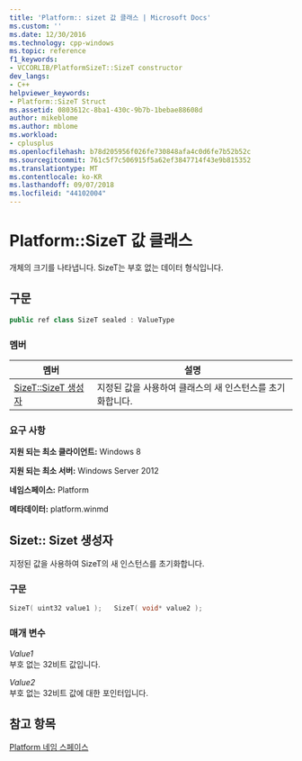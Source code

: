 ```yaml
---
title: 'Platform:: sizet 값 클래스 | Microsoft Docs'
ms.custom: ''
ms.date: 12/30/2016
ms.technology: cpp-windows
ms.topic: reference
f1_keywords:
- VCCORLIB/PlatformSizeT::SizeT constructor
dev_langs:
- C++
helpviewer_keywords:
- Platform::SizeT Struct
ms.assetid: 0803612c-8ba1-430c-9b7b-1bebae88608d
author: mikeblome
ms.author: mblome
ms.workload:
- cplusplus
ms.openlocfilehash: b78d205956f026fe730848afa4c0d6fe7b52b52c
ms.sourcegitcommit: 761c5f7c506915f5a62ef3847714f43e9b815352
ms.translationtype: MT
ms.contentlocale: ko-KR
ms.lasthandoff: 09/07/2018
ms.locfileid: "44102004"
---
```

# <a name="platformsizet-value-class"></a>Platform::SizeT 값 클래스

개체의 크기를 나타냅니다. SizeT는 부호 없는 데이터 형식입니다.

## <a name="syntax"></a>구문

```cpp
public ref class SizeT sealed : ValueType
```

### <a name="members"></a>멤버

|멤버|설명|
|------------|-----------------|
|[SizeT::SizeT 생성자](#ctor)|지정된 값을 사용하여 클래스의 새 인스턴스를 초기화합니다.|

### <a name="requirements"></a>요구 사항

**지원 되는 최소 클라이언트:** Windows 8

**지원 되는 최소 서버:** Windows Server 2012

**네임스페이스:** Platform

**메타데이터:** platform.winmd

## <a name="ctor"></a>  Sizet:: Sizet 생성자

지정된 값을 사용하여 SizeT의 새 인스턴스를 초기화합니다.

### <a name="syntax"></a>구문

```cpp
SizeT( uint32 value1 );   SizeT( void* value2 );
```

### <a name="parameters"></a>매개 변수

*Value1*<br/>
부호 없는 32비트 값입니다.

*Value2*<br/>
부호 없는 32비트 값에 대한 포인터입니다.

## <a name="see-also"></a>참고 항목

[Platform 네임 스페이스](../cppcx/platform-namespace-c-cx.md)